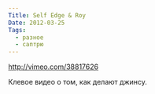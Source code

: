 ```yaml
---
Title: Self Edge & Roy
Date: 2012-03-25
Tags:
  - разное
  - саптрю
---
```


http://vimeo.com/38817626

Клевое видео о том, как делают джинсу.